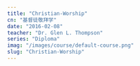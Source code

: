 ```yaml
---
title: "Christian-Worship"
cn: "基督徒敬拜学"
date: "2016-02-08"
teacher: "Dr. Glen L. Thompson"
series: "Diploma"
imag: "/images/course/default-course.png"
slug: "Christian-Worship"
---
```

